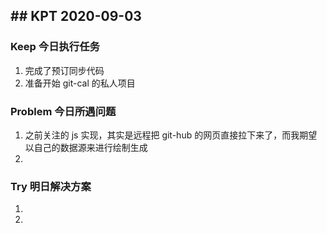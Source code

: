 ## ## KPT 2020-09-03

### Keep 今日执行任务
1. 完成了预订同步代码
2. 准备开始 git-cal 的私人项目

### Problem 今日所遇问题
1. 之前关注的 js 实现，其实是远程把 git-hub 的网页直接拉下来了，而我期望以自己的数据源来进行绘制生成
2. 

### Try 明日解决方案
1. 
2. 